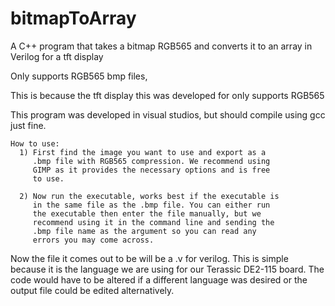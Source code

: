 # bitmapToArray
A C++ program that takes a bitmap RGB565 and converts it to an array in Verilog for a tft display




Only supports RGB565 bmp files,

This is because the tft display this was 
developed for only supports RGB565

This program was developed in visual studios,
but should compile using gcc just fine.


    How to use:
      1) First find the image you want to use and export as a 
         .bmp file with RGB565 compression. We recommend using 
         GIMP as it provides the necessary options and is free 
         to use.
         
      2) Now run the executable, works best if the executable is 
         in the same file as the .bmp file. You can either run 
         the executable then enter the file manually, but we
         recommend using it in the command line and sending the
         .bmp file name as the argument so you can read any 
         errors you may come across.

Now the file it comes out to be will be a .v for verilog. 
This is simple because it is the language we are using for
our Terassic DE2-115 board. The code would have to be 
altered if a different language was desired or the output 
file could be edited alternatively.
